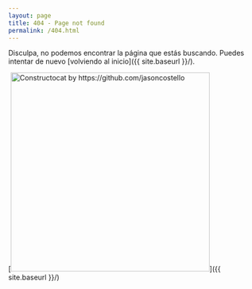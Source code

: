```yaml
---
layout: page
title: 404 - Page not found
permalink: /404.html
---
```


Disculpa, no podemos encontrar la p&aacute;gina que est&aacute;s buscando. Puedes intentar de nuevo [volviendo al inicio]({{ site.baseurl }}/).

[<img src="{{ site.baseurl }}/images/404.jpg" alt="Constructocat by https://github.com/jasoncostello" style="width: 400px;"/>]({{ site.baseurl }}/)
